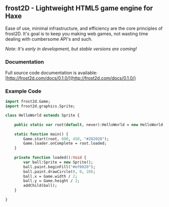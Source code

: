 ## frost2D - Lightweight HTML5 game engine for Haxe

Ease of use, minimal infrastructure, and efficiency are the core principles of frost2D. It's goal is to keep you making web games, not wasting time dealing with cumbersome API's and such.

*Note: It's early in development, but stable versions are coming!*

### Documentation
Full source code documentation is available: [http://frost2d.com/docs/0.1.0/](http://frost2d.com/docs/0.1.0/)

### Example Code

```haxe
import frost2d.Game;
import frost2d.graphics.Sprite;

class HelloWorld extends Sprite {
    
    public static var root(default, never):HelloWorld = new HelloWorld();
    
    static function main() {
        Game.start(root, 800, 450, "#202020");
        Game.loader.onComplete = root.loaded;
    }
    
    private function loaded():Void {
        var ball:Sprite = new Sprite();
        ball.paint.beginFill("#ef0020");
        ball.paint.drawCircle(0, 0, 20);
        ball.x = Game.width / 2;
        ball.y = Game.height / 2;
        addChild(ball);
    }
    
}
```
